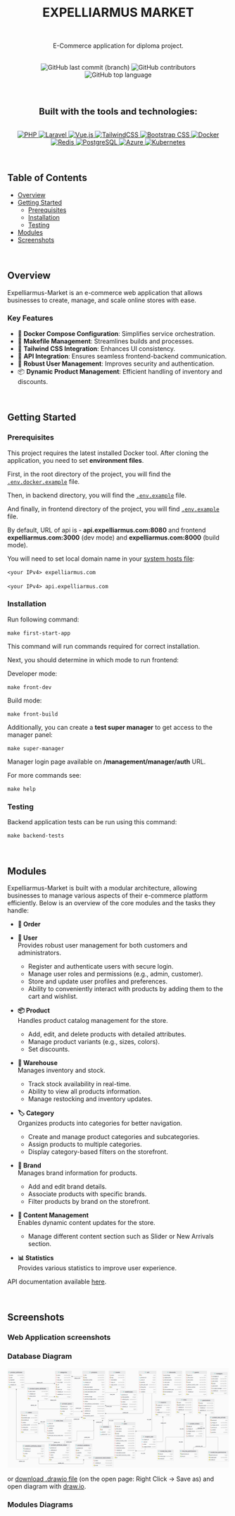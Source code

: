 &nbsp;
<h1 align="center">EXPELLIARMUS MARKET</h1>
&nbsp;

<p align="center" style="font-size: 14px;">
    E-Commerce application for diploma project.
</p>

<p align="center" style="margin-top: 2rem;">
    <img alt="GitHub last commit (branch)" src="https://img.shields.io/github/last-commit/Igarevv/Expelliarmus-Market/master"/>
    <img alt="GitHub contributors" src="https://img.shields.io/github/contributors/Igarevv/Expelliarmus-Market"/>
    <img alt="GitHub top language" src="https://img.shields.io/github/languages/top/Igarevv/Expelliarmus-Market"/>
</p>

&nbsp;
<p align="center" style="font-size: 20px; margin-top: 2rem;">
    <strong>Built with the tools and technologies:</strong>
</p>

<p align="center" style="margin-top: 2rem;">
    <a href="https://www.php.net/">
        <img alt="PHP" src="https://img.shields.io/badge/php-%23777BB4.svg?style=for-the-badge&logo=php&logoColor=white"/>
    </a>
    <a href="https://laravel.com/">
        <img alt="Laravel" src="https://img.shields.io/badge/laravel-%23FF2D20.svg?style=for-the-badge&logo=laravel&logoColor=white"/>
    </a>
    <a href="https://vuejs.org/">
        <img alt="Vue.js" src="https://img.shields.io/badge/vuejs-%2335495e.svg?style=for-the-badge&logo=vuedotjs&logoColor=%234FC08D"/>
    </a>
    <a href="https://tailwindcss.com/">
        <img alt="TailwindCSS" src="https://img.shields.io/badge/tailwindcss-%2338B2AC.svg?style=for-the-badge&logo=tailwind-css&logoColor=white"/>
    </a>
    <a href="https://getbootstrap.com/">
        <img alt="Bootstrap CSS" src="https://img.shields.io/badge/bootstrap-%238511FA.svg?style=for-the-badge&logo=bootstrap&logoColor=white"/>
    </a>
    <a href="https://www.docker.com">
        <img alt="Docker" src="https://img.shields.io/badge/docker-%230db7ed.svg?style=for-the-badge&logo=docker&logoColor=white"/>
    </a>
    <a href="https://redis.io/">
        <img alt="Redis" src="https://img.shields.io/badge/redis-%23DD0031.svg?style=for-the-badge&logo=redis&logoColor=white"/>
    </a>
    <a href="https://www.postgresql.org/">
        <img alt="PostgreSQL" src="https://img.shields.io/badge/postgres-%23316192.svg?style=for-the-badge&logo=postgresql&logoColor=white"/>
    </a>
    <a href="https://azure.microsoft.com/">
        <img alt="Azure" src="https://img.shields.io/badge/azure-%230072C6.svg?style=for-the-badge&logo=microsoftazure&logoColor=white"/>
    </a>
    <a href="https://kubernetes.io/">
        <img alt="Kubernetes" src="https://img.shields.io/badge/kubernetes-%23326ce5.svg?style=for-the-badge&logo=kubernetes&logoColor=white"/>
    </a>
</p>

&nbsp;

## Table of Contents

- [Overview](#overview)
- [Getting Started](#getting-started)
    - [Prerequisites](#prerequisites)
    - [Installation](#installation)
    - [Testing](#testing)
- [Modules](#modules)
- [Screenshots](#screenshots)

&nbsp;

## Overview

Expelliarmus-Market is an e-commerce web application that allows businesses to create, manage, and scale online stores
with ease.

### Key Features

- 🐳 **Docker Compose Configuration**: Simplifies service orchestration.
- 🔧 **Makefile Management**: Streamlines builds and processes.
- 🎨 **Tailwind CSS Integration**: Enhances UI consistency.
- 🔌 **API Integration**: Ensures seamless frontend-backend communication.
- 🔐 **Robust User Management**: Improves security and authentication.
- 📦 **Dynamic Product Management**: Efficient handling of inventory and discounts.

&nbsp;

## Getting Started

### Prerequisites

This project requires the latest installed Docker tool.
After cloning the application, you need to set **environment files**.

First, in the root directory of the project, you will find the [
`.env.docker.example`](https://github.com/Igarevv/Expelliarmus-Market/blob/master/.env.docker.example) file.

Then, in backend directory, you will find the [
`.env.example`](https://github.com/Igarevv/Expelliarmus-Market/blob/master/backend/.env.example) file.

And finally, in frontend directory of the project, you will find [
`.env.example`](https://github.com/Igarevv/Expelliarmus-Market/blob/master/frontend/.env-example) file.

By default, URL of api is - **api.expelliarmus.com:8080** and frontend **expelliarmus.com:3000** (dev mode) and
**expelliarmus.com:8000** (build mode).

You will need to set local domain name in
your [system hosts file](https://stackoverflow.com/questions/18200785/setting-up-local-domain-in-linux):

````
<your IPv4> expelliarmus.com

<your IPv4> api.expelliarmus.com
````

### Installation

Run following command:

````
make first-start-app
````

This command will run commands required for correct installation.

Next, you should determine in which mode to run frontend:

Developer mode:

````
make front-dev
````

Build mode:

````
make front-build
````

Additionally, you can create a **test super manager** to get access to the manager panel:

````
make super-manager
````

Manager login page available on **/management/manager/auth** URL.

For more commands see:

````
make help
````

### Testing

Backend application tests can be run using this command:

````
make backend-tests
````

&nbsp;

## Modules

Expelliarmus-Market is built with a modular architecture, allowing businesses to manage various aspects of their
e-commerce platform efficiently. Below is an overview of the core modules and the tasks they handle:

- **🛒 Order**


- **👤 User**  
  Provides robust user management for both customers and administrators.
    - Register and authenticate users with secure login.
    - Manage user roles and permissions (e.g., admin, customer).
    - Store and update user profiles and preferences.
    - Ability to conveniently interact with products by adding them to the cart and wishlist.


- **📦 Product**  
  Handles product catalog management for the store.
    - Add, edit, and delete products with detailed attributes.
    - Manage product variants (e.g., sizes, colors).
    - Set discounts.


- **🏬 Warehouse**  
  Manages inventory and stock.
    - Track stock availability in real-time.
    - Ability to view all products information.
    - Manage restocking and inventory updates.


- **🏷️ Category**  
  Organizes products into categories for better navigation.
    - Create and manage product categories and subcategories.
    - Assign products to multiple categories.
    - Display category-based filters on the storefront.


- **🔖 Brand**  
  Manages brand information for products.
    - Add and edit brand details.
    - Associate products with specific brands.
    - Filter products by brand on the storefront.


- **📝 Content Management**  
  Enables dynamic content updates for the store.
    - Manage different content section such as Slider or New Arrivals section.


- **📊 Statistics**  
  Provides various statistics to improve user experience.

API documentation
available [here](https://documenter.getpostman.com/view/31662162/2sB2cSg3Ya#f83d1771-4c59-4db9-bebb-28b27e34b457).

&nbsp;

## Screenshots

### Web Application screenshots

### Database Diagram

![Expelliarmus Shop Database Diagram](./docs/diagrams/expelluarmus_database_diagram.png)

or [download .drawio file](https://raw.githubusercontent.com/BackLoveEnd/Expelliarmus-Market/refs/heads/master/docs/diagrams/expelliarmus_diagram_database.drawio) (on the open page: Right Click -> Save as) and open diagram with [draw.io](https://app.diagrams.net/).

### Modules Diagrams
